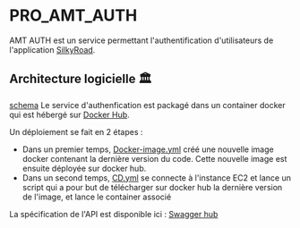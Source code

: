 # PRO_AMT_AUTH
AMT AUTH est un service permettant l'authentification d'utilisateurs de l'application [SilkyRoad](https://github.com/EricB2A/PRO_AMT).

## Architecture logicielle 🏛
[schema](docs/pro_auth.drawio.png)
Le service d'authenfication est packagé dans un container docker qui est hébergé sur [Docker Hub](https://hub.docker.com/).

Un déploiement se fait en 2 étapes : 
- Dans un premier temps, [Docker-image.yml](.github/workflows/docker-image.yml) créé une nouvelle image docker contenant la dernière version du code.
Cette nouvelle image est ensuite déployée sur docker hub.
- Dans un second temps, [CD.yml](.github/workflows/CD.yml) se connecte à l'instance EC2 et lance un script qui a pour but de télécharger sur docker hub la dernière version de l'image, et lance le container associé


La spécification de l'API est disponible ici :
[Swagger hub](https://app.swaggerhub.com/apis/noahfusi/AMT_Silkyroad_Auth/V1.0-oas3)